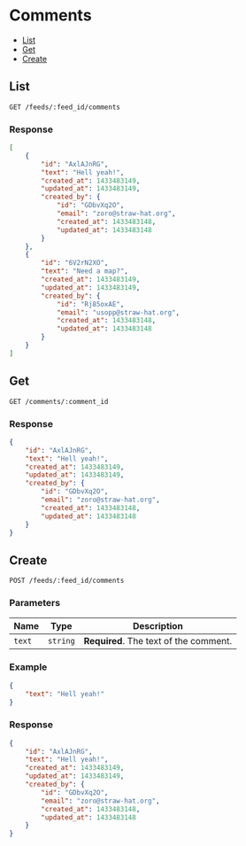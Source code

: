 # Comments

* [List](#list)
* [Get](#get)
* [Create](#create)

## List

```
GET /feeds/:feed_id/comments
```

### Response

```json
[
    {
        "id": "AxlAJnRG",
        "text": "Hell yeah!",
        "created_at": 1433483149,
        "updated_at": 1433483149,
        "created_by": {
            "id": "GDbvXq2O",
            "email": "zoro@straw-hat.org",
            "created_at": 1433483148,
            "updated_at": 1433483148
        }
    },
    {
        "id": "6V2rN2XO",
        "text": "Need a map?",
        "created_at": 1433483149,
        "updated_at": 1433483149,
        "created_by": {
            "id": "Rj85oxAE",
            "email": "usopp@straw-hat.org",
            "created_at": 1433483148,
            "updated_at": 1433483148
        }
    }
]
```

## Get

```
GET /comments/:comment_id
```

### Response

```json
{
    "id": "AxlAJnRG",
    "text": "Hell yeah!",
    "created_at": 1433483149,
    "updated_at": 1433483149,
    "created_by": {
        "id": "GDbvXq2O",
        "email": "zoro@straw-hat.org",
        "created_at": 1433483148,
        "updated_at": 1433483148
    }
}
```

## Create

```
POST /feeds/:feed_id/comments
```

### Parameters

| Name     | Type       | Description                            |
| -------- | ---------- | -------------------------------------- |
| `text`   | `string`   | **Required**. The text of the comment. |

### Example

```json
{
    "text": "Hell yeah!"
}
```

### Response

```json
{
    "id": "AxlAJnRG",
    "text": "Hell yeah!",
    "created_at": 1433483149,
    "updated_at": 1433483149,
    "created_by": {
        "id": "GDbvXq2O",
        "email": "zoro@straw-hat.org",
        "created_at": 1433483148,
        "updated_at": 1433483148
    }
}
```
